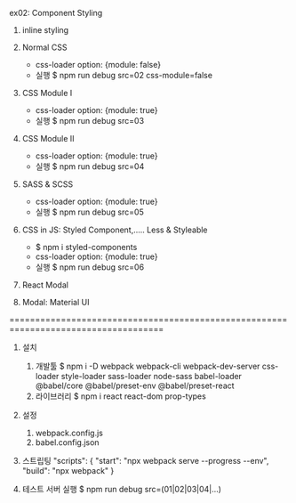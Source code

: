 ex02: Component Styling

1. inline styling
2. Normal CSS

   - css-loader option: {module: false}
   - 실행
     $ npm run debug src=02 css-module=false

3. CSS Module I

   - css-loader option: {module: true}
   - 실행
     $ npm run debug src=03

4. CSS Module II

   - css-loader option: {module: true}
   - 실행
     $ npm run debug src=04

5. SASS & SCSS

   - css-loader option: {module: true}
   - 실행
     $ npm run debug src=05

6. CSS in JS: Styled Component,..... Less & Styleable
   - $ npm i styled-components
   - css-loader option: {module: true}
   - 실행
     $ npm run debug src=06
7. React Modal
8. Modal: Material UI

====================================================================================

1.  설치

    1.  개발툴
        $ npm i -D webpack webpack-cli webpack-dev-server css-loader style-loader sass-loader node-sass babel-loader @babel/core @babel/preset-env @babel/preset-react
    2.  라이브러리
        $ npm i react react-dom prop-types

2.  설정

    1.  webpack.config.js
    2.  babel.config.json

3.  스트립팅
    "scripts": {
    "start": "npx webpack serve --progress --env",
    "build": "npx webpack"
    }

4.  테스트 서버 실행
    $ npm run debug src=(01|02|03|04|...)
